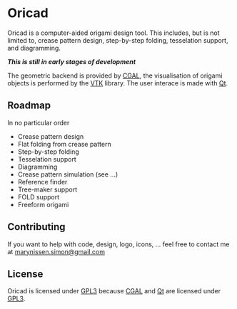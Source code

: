 # Oricad

Oricad is a computer-aided origami design tool. This includes, but is not
limited to, crease pattern design, step-by-step folding, tesselation support,
and diagramming.

_**This is still in early stages of development**_

The geometric backend is provided by [CGAL], the visualisation of origami
objects is performed by the [VTK] library.
The user interace is made with [Qt].

## Roadmap

In no particular order

 - Crease pattern design
 - Flat folding from crease pattern
 - Step-by-step folding
 - Tesselation support
 - Diagramming
 - Crease pattern simulation (see ...)
 - Reference finder
 - Tree-maker support
 - FOLD support
 - Freeform origami

## Contributing

If you want to help with code, design, logo, icons, ... feel free to contact me
at marynissen.simon@gmail.com


## License
Oricad is licensed under [GPL3] because [CGAL] and [Qt] are licensed under [GPL3].

[CGAL]: https://www.cgal.org/
[VTK]: https://www.vtk.org/
[Qt]: https://www.qt.io/
[GPL3]: https://choosealicense.com/licenses/gpl-3.0/
